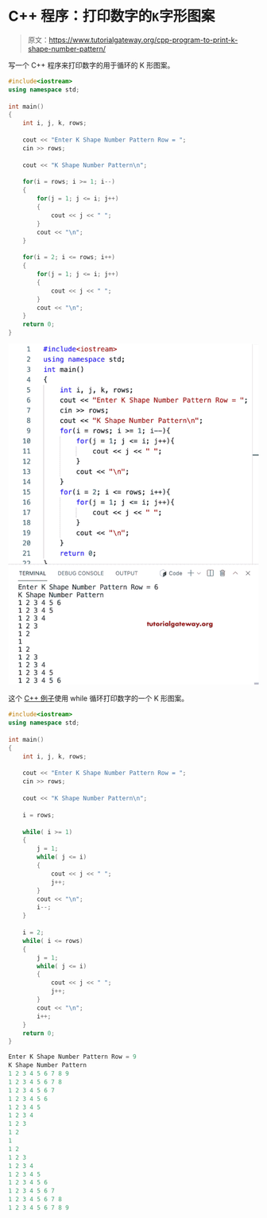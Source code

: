 # C++ 程序：打印数字的`K`字形图案

> 原文：<https://www.tutorialgateway.org/cpp-program-to-print-k-shape-number-pattern/>

写一个 C++ 程序来打印数字的用于循环的 K 形图案。

```cpp
#include<iostream>
using namespace std;

int main()
{
	int i, j, k, rows;

    cout << "Enter K Shape Number Pattern Row = ";
    cin >> rows;

    cout << "K Shape Number Pattern\n"; 

    for(i = rows; i >= 1; i--)
    {
    	for(j = 1; j <= i; j++)
		{
            cout << j << " ";
        }
        cout << "\n";
    }

    for(i = 2; i <= rows; i++)
    {
    	for(j = 1; j <= i; j++)
		{
            cout << j << " ";
        }
        cout << "\n";
    }		
 	return 0;
}
```

![C++ Program to Print K Shape Number Pattern](img/46c3da2fcf888b41393e1f068fb44e19.png)

这个 [C++ 例子](https://www.tutorialgateway.org/cpp-programs/)使用 while 循环打印数字的一个 K 形图案。

```cpp
#include<iostream>
using namespace std;

int main()
{
	int i, j, k, rows;

    cout << "Enter K Shape Number Pattern Row = ";
    cin >> rows;

    cout << "K Shape Number Pattern\n";

    i = rows; 

    while( i >= 1)
    {
        j = 1;
    	while( j <= i)
		{
            cout << j << " ";
            j++;
        }
        cout << "\n";
        i--;
    }

    i = 2;
    while( i <= rows)
    {
        j = 1;
    	while( j <= i)
		{
            cout << j << " ";
            j++;
        }
        cout << "\n";
        i++;
    }		
 	return 0;
}
```

```cpp
Enter K Shape Number Pattern Row = 9
K Shape Number Pattern
1 2 3 4 5 6 7 8 9 
1 2 3 4 5 6 7 8 
1 2 3 4 5 6 7 
1 2 3 4 5 6 
1 2 3 4 5 
1 2 3 4 
1 2 3 
1 2 
1 
1 2 
1 2 3 
1 2 3 4 
1 2 3 4 5 
1 2 3 4 5 6 
1 2 3 4 5 6 7 
1 2 3 4 5 6 7 8 
1 2 3 4 5 6 7 8 9 
```